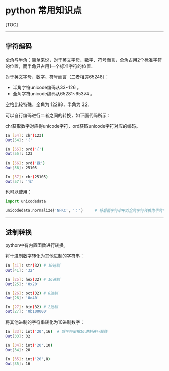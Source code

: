 # python 常用知识点

[TOC]

<!-- toc -->

---



## 字符编码

全角与半角：简单来说，对于英文字母、数字、符号而言，全角占用2个标准字符的位置，而半角只占用1一个标准字符的位置．

对于英文字母、数字、符号而言（二者相差65248）：

* 半角字符unicode编码从33~126 。
* 全角字符unicode编码从65281~65374 。

空格比较特殊，全角为 12288，半角为 32。

可以自行编码进行二者之间的转换，如下面代码所示：

chr获取数字对应得unicode字符，ord获取unicode字符对应的编码。

```sh
In [54]: chr(123)                                               
Out[54]: '{'

In [55]: ord('{')                                               
Out[55]: 123

In [56]: ord('我')                                              
Out[56]: 25105

In [57]: chr(25105)                                             
Out[57]: '我'
```



也可以使用：

```python
import unicodedata

unicodedata.normalize('NFKC', '：')     # 将后面字符串中的全角字符转换为半角字符
```

---

## 进制转换

python中有内置函数进行转换。

将十进制数字转化为其他进制的字符串：

```sh
In [41]: str(32) # 10进制                                
Out[41]: '32'

In [25]: hex(32) # 16进制                     
Out[25]: '0x20'

In [26]: oct(32) # 8进制       
Out[26]: '0o40'

In [27]: bin(32) # 2进制       
out[27]: '0b100000'
```



将其他进制的字符串转化为10进制数字：

```sh
In [33]: int('20',16)  # 将字符串按16进制进行解释
Out[33]: 32

In [34]: int('20',10) 
Out[34]: 20

In [35]: int('20',8) 
Out[35]: 16
```


